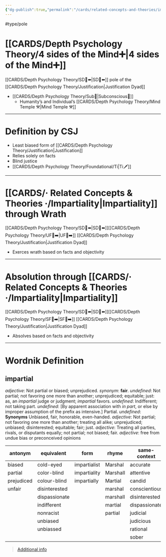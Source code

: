 ```yaml
---
{"dg-publish":true,"permalink":"/cards/related-concepts-and-theories/impartiality/","created":"2022-12-31T17:35:54.658+01:00","updated":"2023-05-04T17:40:42.114+02:00"}
---
```


#type/pole 

# [[CARDS/Depth Psychology Theory/4 sides of the Mind➕\|4 sides of the Mind➕]] 
[[CARDS/Depth Psychology Theory/SD🤸⬅️\|SD🤸⬅️]] pole of the [[CARDS/Depth Psychology Theory/Justification\|Justification Dyad]] 
- [[CARDS/Depth Psychology Theory/Sub🤸\|Subconscious🤸]] 
	- Humanity’s and Individual’s [[CARDS/Depth Psychology Theory/Mind Temple ⚒️\|Mind Temple ⚒️]] 
---
# Definition by CSJ
- Least biased form of [[CARDS/Depth Psychology Theory/Justification\|Justification]] 
- Relies solely on facts 
- Blind justice 
- [[CARDS/Depth Psychology Theory/Foundational/Ti\|Ti🗡️]]
---
# [[CARDS/· Related Concepts & Theories ·/Impartiality\|Impartiality]] through Wrath 
[[CARDS/Depth Psychology Theory/SD🤸⬅️\|SD🤸⬅️]][[CARDS/Depth Psychology Theory/UF👤➡️\|UF👤➡️]] [[CARDS/Depth Psychology Theory/Justification\|Justification Dyad]] 
- Exerces wrath based on facts and objectivity 
---
# Absolution through [[CARDS/· Related Concepts & Theories ·/Impartiality\|Impartiality]] 
[[CARDS/Depth Psychology Theory/SD🤸⬅️\|SD🤸⬅️]][[CARDS/Depth Psychology Theory/SF🤸➡️\|SF🤸➡️]] [[CARDS/Depth Psychology Theory/Justification\|Justification Dyad]] 
- Absolves based on facts and objectivity 
---
# Wordnik Definition 
## impartial
*adjective*: Not partial or biased; unprejudiced. <i>synonym</i>: <strong> fair</strong>.
*undefined*: Not partial; not favoring one more than another; unprejudiced; equitable; just: as, an <em>impartial</em> judge or judgment; <em>impartial</em> favors.
*undefined*: Indifferent; not taking part.
*undefined*: [By apparent association with <em>in part</em>, or else by improper assumption of the prefix as intensive.] Partial.
*undefined*: <strong>Synonyms</strong> Unbiased, fair, honorable, even-handed.
*adjective*: Not partial; not favoring one more than another; treating all alike; unprejudiced; unbiased; disinterested; equitable; fair; just.
*adjective*: Treating all parties, rivals, or disputants <xref>equally</xref>; not <xref>partial</xref>; not <xref>biased</xref>; <xref>fair</xref>.
*adjective*: free from undue bias or preconceived opinions

| antonym |equivalent |form |rhyme |same-context |synonym |
| --- | --- | --- | --- | --- | --- |
| biased | cold-eyed | impartialist | Marshal | accurate | Laodicean |
| partial | color-blind | impartiality | Marshall | attentive | Olympian |
| prejudiced | colour-blind | impartially | Martial | candid | apathetic |
| unfair | disinterested |  | marshal | conscientious | candid |
|  | dispassionate |  | marshall | disinterested | centrist |
|  | indifferent |  | martial | dispassionate | detached |
|  | nonracist |  | partial | judicial | disinterested |
|  | unbiased |  |  | judicious | disinterested |
|  | unbiassed |  |  | rational | dispassionate |
|  |  |  |  | sober | dispassionate |

> [Additional info](https://www.wordnik.com/words/impartial)